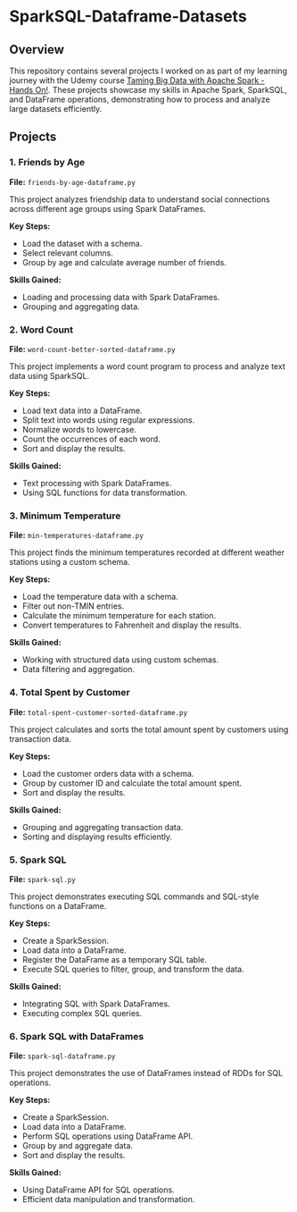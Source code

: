 # SparkSQL-Dataframe-Datasets

## Overview

This repository contains several projects I worked on as part of my learning journey with the Udemy course [Taming Big Data with Apache Spark - Hands On!](https://www.udemy.com/course/taming-big-data-with-apache-spark-hands-on/?couponCode=JUST4U02223). These projects showcase my skills in Apache Spark, SparkSQL, and DataFrame operations, demonstrating how to process and analyze large datasets efficiently.

## Projects

### 1. Friends by Age
**File:** `friends-by-age-dataframe.py`

This project analyzes friendship data to understand social connections across different age groups using Spark DataFrames.

**Key Steps:**
- Load the dataset with a schema.
- Select relevant columns.
- Group by age and calculate average number of friends.

**Skills Gained:**
- Loading and processing data with Spark DataFrames.
- Grouping and aggregating data.

### 2. Word Count
**File:** `word-count-better-sorted-dataframe.py`

This project implements a word count program to process and analyze text data using SparkSQL.

**Key Steps:**
- Load text data into a DataFrame.
- Split text into words using regular expressions.
- Normalize words to lowercase.
- Count the occurrences of each word.
- Sort and display the results.

**Skills Gained:**
- Text processing with Spark DataFrames.
- Using SQL functions for data transformation.

### 3. Minimum Temperature
**File:** `min-temperatures-dataframe.py`

This project finds the minimum temperatures recorded at different weather stations using a custom schema.

**Key Steps:**
- Load the temperature data with a schema.
- Filter out non-TMIN entries.
- Calculate the minimum temperature for each station.
- Convert temperatures to Fahrenheit and display the results.

**Skills Gained:**
- Working with structured data using custom schemas.
- Data filtering and aggregation.

### 4. Total Spent by Customer
**File:** `total-spent-customer-sorted-dataframe.py`

This project calculates and sorts the total amount spent by customers using transaction data.

**Key Steps:**
- Load the customer orders data with a schema.
- Group by customer ID and calculate the total amount spent.
- Sort and display the results.

**Skills Gained:**
- Grouping and aggregating transaction data.
- Sorting and displaying results efficiently.

### 5. Spark SQL
**File:** `spark-sql.py`

This project demonstrates executing SQL commands and SQL-style functions on a DataFrame.

**Key Steps:**
- Create a SparkSession.
- Load data into a DataFrame.
- Register the DataFrame as a temporary SQL table.
- Execute SQL queries to filter, group, and transform the data.

**Skills Gained:**
- Integrating SQL with Spark DataFrames.
- Executing complex SQL queries.

### 6. Spark SQL with DataFrames
**File:** `spark-sql-dataframe.py`

This project demonstrates the use of DataFrames instead of RDDs for SQL operations.

**Key Steps:**
- Create a SparkSession.
- Load data into a DataFrame.
- Perform SQL operations using DataFrame API.
- Group by and aggregate data.
- Sort and display the results.

**Skills Gained:**
- Using DataFrame API for SQL operations.
- Efficient data manipulation and transformation.
